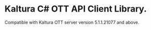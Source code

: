 # Kaltura C# OTT API Client Library.
Compatible with Kaltura OTT server version 5.1.1.21077 and above.
